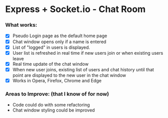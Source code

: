 # Express + Socket.io - Chat Room

### What works:
  - [x] Pseudo Login page as the default home page
  - [x] Chat window opens only if a name is entered
  - [x] List of "logged" in users is displayed.
  - [x] User list is refreshed in real time if new users join or when existing users leave
  - [x] Real time update of the chat window
  - [x] When new user joins, existing list of users and chat history until that point are displayed to the new user in the chat window
  - [x] Works in Opera, Firefox, Chrome and Edge

### Areas to Improve: (that I know of for now)
  - Code could do with some refactoring
  - Chat window styling could be improved
